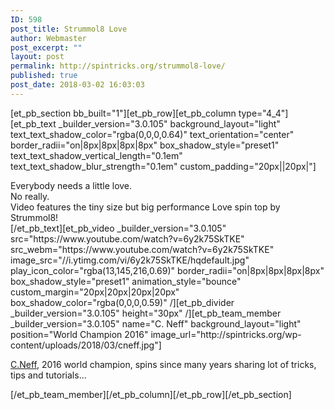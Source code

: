 ```yaml
---
ID: 598
post_title: Strummol8 Love
author: Webmaster
post_excerpt: ""
layout: post
permalink: http://spintricks.org/strummol8-love/
published: true
post_date: 2018-03-02 16:03:03
---
```

[et_pb_section bb_built="1"][et_pb_row][et_pb_column type="4_4"][et_pb_text _builder_version="3.0.105" background_layout="light" text_text_shadow_color="rgba(0,0,0,0.64)" text_orientation="center" border_radii="on|8px|8px|8px|8px" box_shadow_style="preset1" text_text_shadow_vertical_length="0.1em" text_text_shadow_blur_strength="0.1em" custom_padding="20px||20px|"]
<div id="meta" class="style-scope ytd-watch">
<div id="meta-contents" class="style-scope ytd-watch">
<div id="container" class="style-scope ytd-video-secondary-info-renderer">
<div id="content" class="style-scope ytd-expander">Everybody needs a little love.</div>
<div class="style-scope ytd-expander">No really.</div>
<div class="style-scope ytd-expander">Video features the tiny size but big performance Love spin top by Strummol8!</div>
</div>
</div>
</div>
[/et_pb_text][et_pb_video _builder_version="3.0.105" src="https://www.youtube.com/watch?v=6y2k75SkTKE" src_webm="https://www.youtube.com/watch?v=6y2k75SkTKE" image_src="//i.ytimg.com/vi/6y2k75SkTKE/hqdefault.jpg" play_icon_color="rgba(13,145,216,0.69)" border_radii="on|8px|8px|8px|8px" box_shadow_style="preset1" animation_style="bounce" custom_margin="20px|20px|20px|20px" box_shadow_color="rgba(0,0,0,0.59)" /][et_pb_divider _builder_version="3.0.105" height="30px" /][et_pb_team_member _builder_version="3.0.105" name="C. Neff" background_layout="light" position="World Champion 2016" image_url="http://spintricks.org/wp-content/uploads/2018/03/cneff.jpg"]

<a href="/tag/C.Neff">C.Neff</a>, 2016 world champion, spins since many years sharing lot of tricks, tips and tutorials...

[/et_pb_team_member][/et_pb_column][/et_pb_row][/et_pb_section]